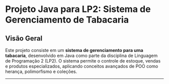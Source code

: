 # Projeto Java para LP2: Sistema de Gerenciamento de Tabacaria

## Visão Geral
Este projeto consiste em um **sistema de gerenciamento para uma tabacaria**, desenvolvido em Java como parte da disciplina de Linguagem de Programação 2 (LP2). O sistema permite o controle de estoque, vendas e produtos especializados, aplicando conceitos avançados de POO como herança, polimorfismo e coleções.

---
